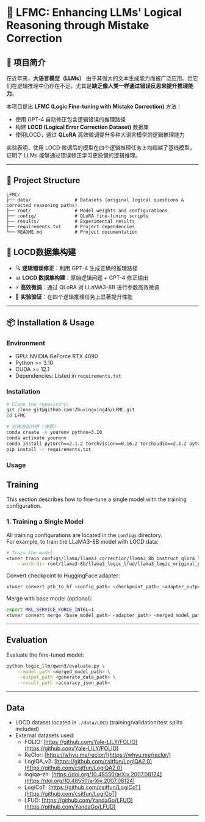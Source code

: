 # 🧠 LFMC: Enhancing LLMs' Logical Reasoning through Mistake Correction

## 📖 项目简介

在近年来，**大语言模型（LLMs）** 由于其强大的文本生成能力而被广泛应用。但它们在逻辑推理中仍存在不足，尤其是**缺乏像人类一样通过错误反思来提升推理能力**。

本项目提出 **LFMC (Logic Fine-tuning with Mistake Correction)** 方法：

* 使用 GPT-4 自动修正包含逻辑错误的推理路径
* 构建 **LOCD (Logical Error Correction Dataset)** 数据集
* 使用LOCD，通过 **QLoRA** 高效微调提升多种大语言模型的逻辑推理能力

实验表明，使用 LOCD 微调后的模型在四个逻辑推理任务上均超越了基线模型，证明了 LLMs 能够通过错误修正学习更稳健的逻辑推理。

---

## 📂 Project Structure

```
LFMC/
├── data/                # Datasets (original logical questions & corrected reasoning paths)
├── root/                # Model weights and configurations
├── config/              # QLoRA fine-tuning scripts
├── results/             # Experimental results
├── requirements.txt     # Project dependencies
└── README.md            # Project documentation
```


## 🚀 LOCD数据集构建

* 🔍 **逻辑错误修正**：利用 GPT-4 生成正确的推理路径
* 📊 **LOCD 数据集构建**：原始逻辑问题 + GPT-4 修正输出
* ⚡ **高效微调**：通过 QLoRA 对 LLaMA3-8B 进行参数高效微调
* 🧪 **实验验证**：在四个逻辑推理任务上显著提升性能

---

## 📦 Installation & Usage

### Environment

* GPU: NVIDIA GeForce RTX 4090
* Python >= 3.10
* CUDA >= 12.1 
* Dependencies: Listed in `requirements.txt`

### Installation

```bash
# Clone the repository:
git clone git@github.com:Zhuxingxing45/LFMC.git
cd LFMC

# 创建虚拟环境 (推荐)
conda create -n yourenv python=3.10
conda activate yourenv
conda install pytorch==2.1.2 torchvision==0.16.2 torchaudio==2.1.2 pytorch-cuda=12.1 -c pytorch -c nvidia
pip install -r requirements.txt
```

### Usage
## Training
This section describes how to fine-tune a single model  with the training configuration.

### 1. Training a Single Model
All training configurations are located in the `configs` directory.  
For example, to train the LLaMA3-8B model with LOCD data:
```bash
# Train the model
xtuner train configs/llama/llama3_correction/llama3_8b_instruct_qlora_logic_correct_ez.py \
    --work-dir root/llama3-8b/llama3_logic_lfud/llama3_logic_original_pth
```

Convert checkpoint to HuggingFace adapter:
```bash
xtuner convert pth_to_hf <config_path> <checkpoint_path> <adapter_output_path>
```


Merge with base model (optional):

```bash
export MKL_SERVICE_FORCE_INTEL=1
xtuner convert merge <base_model_path> <adapter_path> <merged_model_path>
```

---

## **Evaluation**

Evaluate the fine-tuned model:

```bash
python logic_llm/qwen3/evaluate.py \
    --model_path <merged_model_path> \
    --output_path <generate_data_path> \
    --result_path <accuracy_json_path>
```

---

## **Data**

* LOCD dataset located in `./data/LOCD` (training/validation/test splits included)
* External datasets used: 
    * FOLIO: [https://github.com/Yale-LILY/FOLIO](https://github.com/Yale-LILY/FOLIO)
  * ReClor: [https://whyu.me/reclor/](https://whyu.me/reclor/)
  * LogiQA_v2: [https://github.com/csitfun/LogiQA2.0](https://github.com/csitfun/LogiQA2.0)
  * logiqa-zh: [https://doi.org/10.48550/arXiv.2007.08124](https://doi.org/10.48550/arXiv.2007.08124)
  * LogiCoT: [https://github.com/csitfun/LogiCoT](https://github.com/csitfun/LogiCoT)
  * LFUD: [https://github.com/YandaGo/LFUD](https://github.com/YandaGo/LFUD)
---








